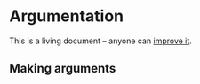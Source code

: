 # Argumentation
This is a living document – anyone can [improve it](https://github.com/d3bate/d3bate/tree/master/docs).
## Making arguments

